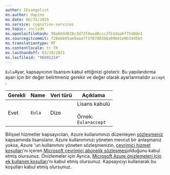 ```yaml
---
author: IEvangelist
ms.author: dapine
ms.date: 06/25/2019
ms.service: cognitive-services
ms.topic: include
ms.openlocfilehash: 98a0ddd828c3d72fdead0ccc2fb1daabf7548de1
ms.sourcegitcommit: f28ebb95ae9aaaff3f87d8388a09b41e0b3445b5
ms.translationtype: MT
ms.contentlocale: tr-TR
ms.lasthandoff: 03/30/2021
ms.locfileid: "96001214"
---
```

`Eula`Ayar, kapsayıcının lisansını kabul ettiğinizi gösterir. Bu yapılandırma ayarı için bir değer belirtmeniz gerekir ve değer olarak ayarlanmalıdır `accept` .

|Gerekli| Name | Veri türü | Açıklama |
|--|------|-----------|-------------|
|Evet| `Eula` | Dize | Lisans kabulü<br><br>Örnek:<br>`Eula=accept` |

Bilişsel hizmetler kapsayıcıları, Azure kullanımınızı düzenleyen [sözleşmeniz](https://go.microsoft.com/fwlink/?linkid=2018657) kapsamında lisanslanır. Azure kullanımınızı yöneten mevcut bir anlaşmanız yoksa, Azure 'un kullanımını yöneten sözleşmenizin, [çevrimiçi hizmet koşulları](https://go.microsoft.com/fwlink/?linkid=2018760)'nı içeren [Microsoft çevrimiçi abonelik sözleşmesi](https://go.microsoft.com/fwlink/?linkid=2018755)olduğunu kabul etmiş olursunuz. Önizlemeler için Ayrıca, [Microsoft Azure önizlemeleri Için ek kullanım koşulları](https://go.microsoft.com/fwlink/?linkid=2018815)'nı kabul etmiş olursunuz. Kapsayıcıyı kullanarak bu koşulları kabul etmiş olursunuz.
